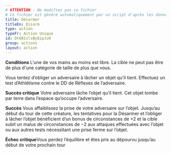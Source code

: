 ```yaml
---
# ATTENTION : Ne modifiez pas ce fichier
# Ce fichier est généré automatiquement par un script d'après les données du module Foundry VTT officiel et de sa traduction
title: Désarmer
titleEn: Disarm
type: action
typeFr: Action Unique
id: Dt6B1slsBy8ipJu9
group: actions
layout: action
---
```

<p><strong>Conditions</strong> L'une de vos mains au moins est libre. La cible ne peut pas être de plus d'une catégorie de taille de plus que vous.</p><p>Vous tentez d’obliger un adversaire à lâcher un objet qu’il tient. Effectuez un test d’Athlétisme contre le DD de Réflexes de l’adversaire.</p><p><strong>Succès critique</strong> Votre adversaire lâche l’objet qu’il tient. Cet objet tombe par terre dans l’espace qu’occupe l’adversaire.</p><p><strong>Succès</strong> Vous affaiblissez la prise de votre adversaire sur l’objet. Jusqu’au début du tour de cette créature, les tentatives pour la Désarmer et l’obliger à lâcher l’objet bénéficient d’un bonus de circonstances de +2 et la cible subit un malus de circonstances de −2 aux attaques effectuées avec l’objet ou aux autres tests nécessitant une prise ferme sur l’objet.</p><p><strong>Échec critique</strong>Vous perdez l’équilibre et êtes pris au dépourvu jusqu’au début de votre prochain tour</p>
